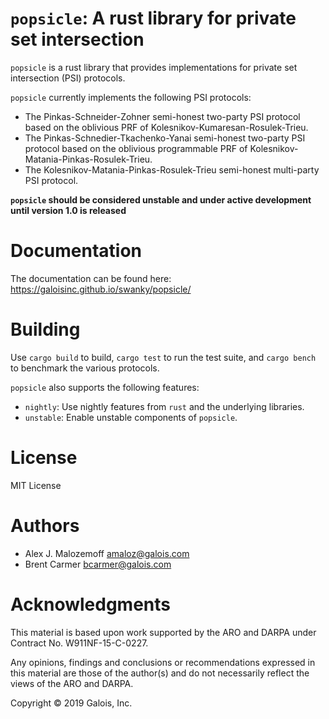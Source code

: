 # `popsicle`: A rust library for private set intersection

`popsicle` is a rust library that provides implementations for private
set intersection (PSI) protocols.

`popsicle` currently implements the following PSI protocols:

* The Pinkas-Schneider-Zohner semi-honest two-party PSI protocol based on the
  oblivious PRF of Kolesnikov-Kumaresan-Rosulek-Trieu.
* The Pinkas-Schnedier-Tkachenko-Yanai semi-honest two-party PSI protocol based
  on the oblivious programmable PRF of Kolesnikov-Matania-Pinkas-Rosulek-Trieu.
* The Kolesnikov-Matania-Pinkas-Rosulek-Trieu semi-honest multi-party PSI
  protocol.

**`popsicle` should be considered unstable and under active development until
version 1.0 is released**

# Documentation

The documentation can be found here: <https://galoisinc.github.io/swanky/popsicle/>

# Building

Use `cargo build` to build, `cargo test` to run the test suite, and `cargo
bench` to benchmark the various protocols.

`popsicle` also supports the following features:

* `nightly`: Use nightly features from `rust` and the underlying libraries.
* `unstable`: Enable unstable components of `popsicle`.

# License

MIT License

# Authors

- Alex J. Malozemoff <amaloz@galois.com>
- Brent Carmer <bcarmer@galois.com>

# Acknowledgments

This material is based upon work supported by the ARO and DARPA under Contract
No. W911NF-15-C-0227.

Any opinions, findings and conclusions or recommendations expressed in this
material are those of the author(s) and do not necessarily reflect the views of
the ARO and DARPA.

Copyright © 2019 Galois, Inc.
